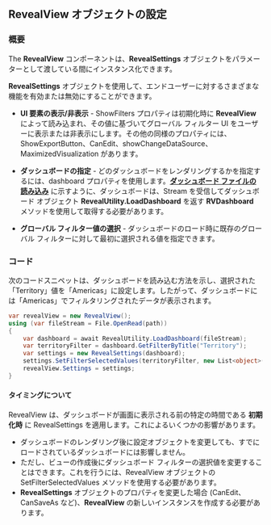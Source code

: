 ## RevealView オブジェクトの設定

### 概要

The __RevealView__ コンポーネントは、__RevealSettings__ オブジェクトをパラメーターとして渡している間にインスタンス化できます。

 __RevealSettings__ オブジェクトを使用して、エンドユーザーに対するさまざまな機能を有効または無効にすることができます。
  - **UI 要素の表示/非表示** - ShowFilters プロパティは初期化時に __RevealView__ によって読み込まれ、その値に基づいてグローバル フィルター UI をユーザーに表示または非表示にします。その他の同様のプロパティには、ShowExportButton、CanEdit、showChangeDataSource、MaximizedVisualization があります。

  - **ダッシュボードの指定** - どのダッシュボードをレンダリングするかを指定するには、dashboard プロパティを使用します。[**ダッシュボード ファイルの読み込み**](loading-dashboards.html) に示すように、ダッシュボードは、Stream を受信して​​ダッシュボード オブジェクト __RevealUtility.LoadDashboard__ を返す **RVDashboard** メソッドを使用して取得する必要があります。

  - **グローバル フィルター値の選択** - ダッシュボードのロード時に既存のグローバル フィルターに対して最初に選択される値を指定できます。

### コード

次のコードスニペットは、ダッシュボードを読み込む方法を示し、選択された「Territory」値を「Americas」に設定します。したがって、ダッシュボードには「Americas」でフィルタリングされたデータが表示されます。

``` csharp
var revealView = new RevealView();
using (var fileStream = File.OpenRead(path))
{
    var dashboard = await RevealUtility.LoadDashboard(fileStream);
    var territoryFilter = dashboard.GetFilterByTitle("Territory");
    var settings = new RevealSettings(dashboard);
    settings.SetFilterSelectedValues(territoryFilter, new List<object>() { "Americas" });
    revealView.Settings = settings;
}
```

#### タイミングについて

RevealView は、ダッシュボードが画面に表示される前の特定の時間である **初期化時** に RevealSettings を適用します。これによるいくつかの影響があります。

  - ダッシュボードのレンダリング後に設定オブジェクトを変更しても、すでにロードされているダッシュボードには影響しません。
  - ただし、ビューの作成後にダッシュボード フィルターの選択値を変更することはできます。これを行うには、RevealView オブジェクトの SetFilterSelectedValues メソッドを使用する必要があります。
  - __RevealSettings__ オブジェクトのプロパティを変更した場合 (CanEdit、CanSaveAs など)、__RevealView__ の新しいインスタンスを作成する必要があります。

